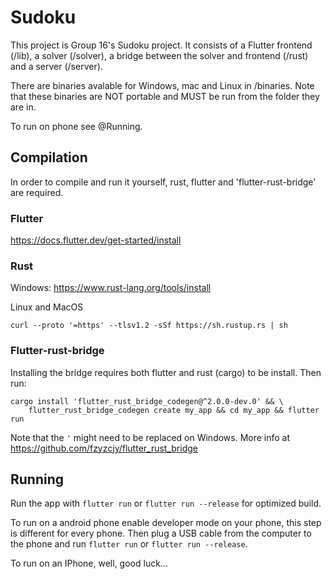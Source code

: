 # Sudoku

This project is Group 16's Sudoku project. It consists of a Flutter frontend (/lib), a solver (/solver), a bridge between the solver and frontend (/rust) and a server (/server).

There are binaries avalable for Windows, mac and Linux in /binaries. Note that these binaries are NOT portable and MUST be run from the folder they are in.

To run on phone see @Running. 


## Compilation
In order to compile and run it yourself, rust, flutter and 'flutter-rust-bridge' are required.


### Flutter
https://docs.flutter.dev/get-started/install

### Rust
Windows:
https://www.rust-lang.org/tools/install

Linux and MacOS
```
curl --proto '=https' --tlsv1.2 -sSf https://sh.rustup.rs | sh
```


### Flutter-rust-bridge
Installing the bridge requires both flutter and rust (cargo) to be install. Then run:
```
cargo install 'flutter_rust_bridge_codegen@^2.0.0-dev.0' && \
    flutter_rust_bridge_codegen create my_app && cd my_app && flutter run
```

Note that the ``` ' ``` might need to be replaced on Windows. More info at https://github.com/fzyzcjy/flutter_rust_bridge

## Running
Run the app with ```flutter run``` or ```flutter run --release``` for optimized build.

To run on a android phone enable developer mode on your phone, this step is different for every phone. Then plug a USB cable from the computer to the phone and run ```flutter run``` or ```flutter run --release```. 

To run on an IPhone, well, good luck...